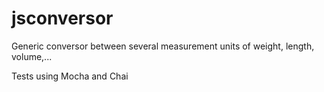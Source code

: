 # jsconversor
Generic conversor between several measurement units of weight, length, volume,...

Tests using Mocha and Chai
